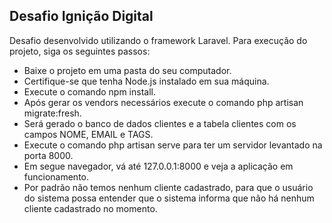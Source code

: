 

## Desafio Ignição Digital

Desafio desenvolvido utilizando o framework Laravel. Para execução do projeto, siga os seguintes passos:

- Baixe o projeto em uma pasta do seu computador.
- Certifique-se que tenha Node.js instalado em sua máquina.
- Execute o comando npm install.
- Após gerar os vendors necessários execute o comando php artisan migrate:fresh.
- Será gerado o banco de dados clientes e a tabela clientes com os campos NOME, EMAIL e TAGS.
- Execute o comando php artisan serve para ter um servidor levantado na porta 8000.
- Em segue navegador, vá até 127.0.0.1:8000 e veja a aplicação em funcionamento.
- Por padrão não temos nenhum cliente cadastrado, para que o usuário do sistema possa entender que o sistema informa que não há nenhum cliente cadastrado no momento.
